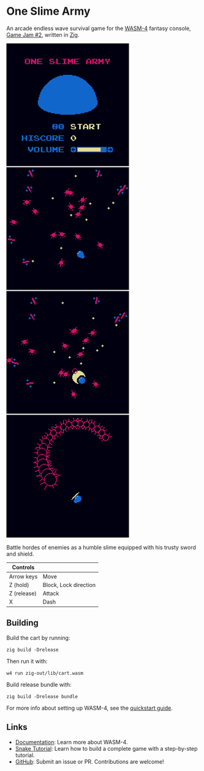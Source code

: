 # One Slime Army

An arcade endless wave survival game for the [WASM-4](https://wasm4.org) fantasy console,
[Game Jam #2](https://itch.io/jam/wasm4-v2), written in [Zig](https://ziglang.org/).

![](img/screenshot-1x2.png)
![](img/screenshot-2x2.png)
![](img/screenshot-3x2.png)
![](img/screenshot-4x2.png)

Battle hordes of enemies as a humble slime equipped with his trusty sword and shield.

| Controls    |                       |
| ----------- | --------------------- |
| Arrow keys  | Move                  |
| Z (hold)    | Block, Lock direction |
| Z (release) | Attack                |
| X           | Dash                  |

## Building

Build the cart by running:

```shell
zig build -Drelease
```

Then run it with:

```shell
w4 run zig-out/lib/cart.wasm
```

Build release bundle with:

```shell
zig build -Drelease bundle
```

For more info about setting up WASM-4, see the [quickstart guide](https://wasm4.org/docs/getting-started/setup?code-lang=zig#quickstart).

## Links

- [Documentation](https://wasm4.org/docs): Learn more about WASM-4.
- [Snake Tutorial](https://wasm4.org/docs/tutorials/snake/goal): Learn how to build a complete game
  with a step-by-step tutorial.
- [GitHub](https://github.com/aduros/wasm4): Submit an issue or PR. Contributions are welcome!
